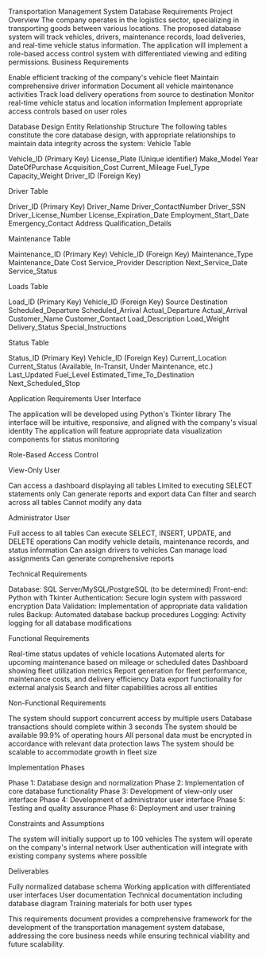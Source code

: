 Transportation Management System Database Requirements
Project Overview
The company operates in the logistics sector, specializing in transporting goods between various locations. The proposed database system will track vehicles, drivers, maintenance records, load deliveries, and real-time vehicle status information. The application will implement a role-based access control system with differentiated viewing and editing permissions.
Business Requirements

Enable efficient tracking of the company's vehicle fleet
Maintain comprehensive driver information
Document all vehicle maintenance activities
Track load delivery operations from source to destination
Monitor real-time vehicle status and location information
Implement appropriate access controls based on user roles

Database Design
Entity Relationship Structure
The following tables constitute the core database design, with appropriate relationships to maintain data integrity across the system:
Vehicle Table

Vehicle_ID (Primary Key)
License_Plate (Unique identifier)
Make_Model
Year
DateOfPurchase
Acquisition_Cost
Current_Mileage
Fuel_Type
Capacity_Weight
Driver_ID (Foreign Key)

Driver Table

Driver_ID (Primary Key)
Driver_Name
Driver_ContactNumber
Driver_SSN
Driver_License_Number
License_Expiration_Date
Employment_Start_Date
Emergency_Contact
Address
Qualification_Details

Maintenance Table

Maintenance_ID (Primary Key)
Vehicle_ID (Foreign Key)
Maintenance_Type
Maintenance_Date
Cost
Service_Provider
Description
Next_Service_Date
Service_Status

Loads Table

Load_ID (Primary Key)
Vehicle_ID (Foreign Key)
Source
Destination
Scheduled_Departure
Scheduled_Arrival
Actual_Departure
Actual_Arrival
Customer_Name
Customer_Contact
Load_Description
Load_Weight
Delivery_Status
Special_Instructions

Status Table

Status_ID (Primary Key)
Vehicle_ID (Foreign Key)
Current_Location
Current_Status (Available, In-Transit, Under Maintenance, etc.)
Last_Updated
Fuel_Level
Estimated_Time_To_Destination
Next_Scheduled_Stop

Application Requirements
User Interface

The application will be developed using Python's Tkinter library
The interface will be intuitive, responsive, and aligned with the company's visual identity
The application will feature appropriate data visualization components for status monitoring

Role-Based Access Control

View-Only User

Can access a dashboard displaying all tables
Limited to executing SELECT statements only
Can generate reports and export data
Can filter and search across all tables
Cannot modify any data


Administrator User

Full access to all tables
Can execute SELECT, INSERT, UPDATE, and DELETE operations
Can modify vehicle details, maintenance records, and status information
Can assign drivers to vehicles
Can manage load assignments
Can generate comprehensive reports



Technical Requirements

Database: SQL Server/MySQL/PostgreSQL (to be determined)
Front-end: Python with Tkinter
Authentication: Secure login system with password encryption
Data Validation: Implementation of appropriate data validation rules
Backup: Automated database backup procedures
Logging: Activity logging for all database modifications

Functional Requirements

Real-time status updates of vehicle locations
Automated alerts for upcoming maintenance based on mileage or scheduled dates
Dashboard showing fleet utilization metrics
Report generation for fleet performance, maintenance costs, and delivery efficiency
Data export functionality for external analysis
Search and filter capabilities across all entities

Non-Functional Requirements

The system should support concurrent access by multiple users
Database transactions should complete within 3 seconds
The system should be available 99.9% of operating hours
All personal data must be encrypted in accordance with relevant data protection laws
The system should be scalable to accommodate growth in fleet size

Implementation Phases

Phase 1: Database design and normalization
Phase 2: Implementation of core database functionality
Phase 3: Development of view-only user interface
Phase 4: Development of administrator user interface
Phase 5: Testing and quality assurance
Phase 6: Deployment and user training

Constraints and Assumptions

The system will initially support up to 100 vehicles
The system will operate on the company's internal network
User authentication will integrate with existing company systems where possible

Deliverables

Fully normalized database schema
Working application with differentiated user interfaces
User documentation
Technical documentation including database diagram
Training materials for both user types

This requirements document provides a comprehensive framework for the development of the transportation management system database, addressing the core business needs while ensuring technical viability and future scalability.